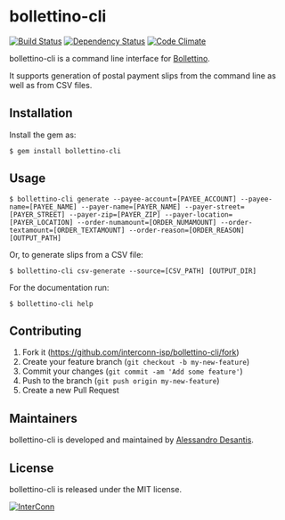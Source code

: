 # bollettino-cli

[![Build Status](https://travis-ci.org/interconn-isp/bollettino-cli.svg?branch=master)](https://travis-ci.org/interconn-isp/bollettino-cli)
[![Dependency Status](https://gemnasium.com/interconn-isp/bollettino-cli.svg)](https://gemnasium.com/interconn-isp/bollettino-cli)
[![Code Climate](https://codeclimate.com/github/interconn-isp/bollettino-cli/badges/gpa.svg)](https://codeclimate.com/github/interconn-isp/bollettino-cli)

bollettino-cli is a command line interface for [Bollettino](https://github.com/interconn-isp/bollettino-cli).

It supports generation of postal payment slips from the command line as well as
from CSV files.

## Installation

Install the gem as:

```console
$ gem install bollettino-cli
```

## Usage

```console
$ bollettino-cli generate --payee-account=[PAYEE_ACCOUNT] --payee-name=[PAYEE_NAME] --payer-name=[PAYER_NAME] --payer-street=[PAYER_STREET] --payer-zip=[PAYER_ZIP] --payer-location=[PAYER_LOCATION] --order-numamount=[ORDER_NUMAMOUNT] --order-textamount=[ORDER_TEXTAMOUNT] --order-reason=[ORDER_REASON] [OUTPUT_PATH]
```

Or, to generate slips from a CSV file:

```console
$ bollettino-cli csv-generate --source=[CSV_PATH] [OUTPUT_DIR]
```

For the documentation run:

```console
$ bollettino-cli help
```

## Contributing

1. Fork it (https://github.com/interconn-isp/bollettino-cli/fork)
2. Create your feature branch (`git checkout -b my-new-feature`)
3. Commit your changes (`git commit -am 'Add some feature'`)
4. Push to the branch (`git push origin my-new-feature`)
5. Create a new Pull Request

## Maintainers

bollettino-cli is developed and maintained by [Alessandro Desantis](https://github.com/alessandro1997).

## License

bollettino-cli is released under the MIT license.

[![InterConn](http://www.gravatar.com/avatar/b3f5893b97323096977545477e0066c5.jpg?s=100)](http://www.interconn.it)
